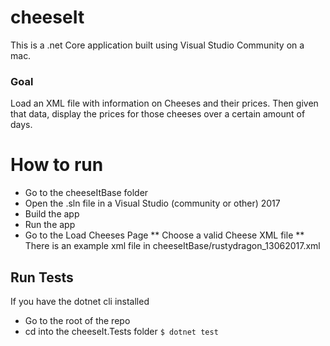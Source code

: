# cheeseIt
This is a .net Core application built using Visual Studio Community on a mac.

### Goal
Load an XML file with information on Cheeses and their prices. Then given that data, display the prices for those cheeses over a certain amount of days.

# How to run
* Go to the cheeseItBase folder
* Open the .sln file in a Visual Studio (community or other) 2017
* Build the app
* Run the app
* Go to the Load Cheeses Page
** Choose a valid Cheese XML file
** There is an example xml file in cheeseItBase/rustydragon_13062017.xml

## Run Tests
If you have the dotnet cli installed
* Go to the root of the repo
* cd into the cheeseIt.Tests folder
`$ dotnet test`
